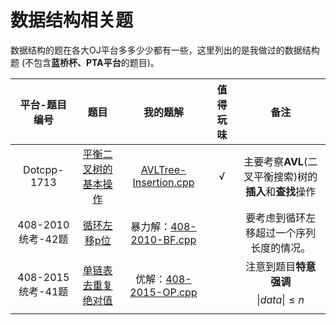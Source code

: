 # 数据结构相关题

数据结构的题在各大OJ平台多多少少都有一些，这里列出的是我做过的数据结构题 (不包含**蓝桥杯、PTA平台**的题目)。

| 平台-题目编号 | 题目 | 我的题解 | 值得玩味 |备注|
|:---:|:---:|:---:|:---:|:---:|
|Dotcpp-1713|[平衡二叉树的基本操作](https://www.dotcpp.com/oj/problem1713.html)|[AVLTree-Insertion.cpp](./AVLTree-Insertion.cpp)| √ | 主要考察**AVL**(二叉平衡搜索)树的**插入**和**查找**操作 |  
|408-2010统考-42题|[循环左移p位](https://zhuanlan.zhihu.com/p/574160078)|暴力解：[408-2010-BF.cpp](./408-2010-BF.cpp)|  | 要考虑到循环左移超过一个序列长度的情况。 |  
|408-2015统考-41题|[单链表去重复绝对值](https://zhuanlan.zhihu.com/p/570729543)|优解：[408-2015-OP.cpp](./408-2015-OP.cpp)|  | 注意到题目**特意强调** $$ \left \| data \right \|  \le n $$ |
